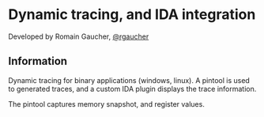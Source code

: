 # Dynamic tracing, and IDA integration

Developed by Romain Gaucher, [@rgaucher](https://twitter.com/rgaucher)

## Information

Dynamic tracing for binary applications (windows, linux). A pintool is used
to generated traces, and a custom IDA plugin displays the trace information.

The pintool captures memory snapshot, and register values. 

